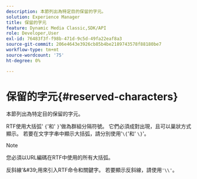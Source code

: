```yaml
---
description: 本節列出為特定目的保留的字元。
solution: Experience Manager
title: 保留的字元
feature: Dynamic Media Classic,SDK/API
role: Developer,User
exl-id: 76483f3f-f98b-471d-9c5d-49fa22eaf8a3
source-git-commit: 206e4643e3926cb85b4be2189743578f88180be7
workflow-type: tm+mt
source-wordcount: '75'
ht-degree: 0%

---
```


# 保留的字元{#reserved-characters}

本節列出為特定目的保留的字元。

RTF使用大括弧&#39; `{`&#39;和&#39; `}`&#39;做為群組分隔符號。 它們必須成對出現，且可以巢狀方式顯示。 若要在文字字串中顯示大括弧，請分別使用&#39;`\{`&#39;和&#39; `\}`&#39;。

>[!NOTE]
>
>您必須以URL編碼在RTF中使用的所有大括弧。

反斜線&#39;\&#39;用來引入RTF命令和關鍵字。 若要顯示反斜線，請使用`'\\'`。
